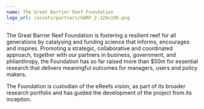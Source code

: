 ```yaml
---
name: The Great Barrier Reef Foundation
logo_url: /assets/partners/GBRF_2-320x100.png
---
```

The Great Barrier Reef Foundation is fostering a resilient reef for all generations by catalysing and funding science that informs, encourages and inspires. Promoting a strategic, collaborative and coordinated approach, together with our partners in business, government, and philanthropy, the Foundation has so far raised more than $50m for essential research that delivers meaningful outcomes for managers, users and policy makers.

The Foundation is custodian of the eReefs vision, as part of its broader research portfolio and has guided the development of the project from its inception.